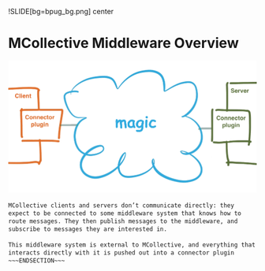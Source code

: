 !SLIDE[bg=bpug_bg.png] center

# MCollective Middleware Overview #

![MCollective Middleware Overview](../_images/middleware-magic.png "The Middleware Magic")

~~~SECTION:notes~~~
MCollective clients and servers don’t communicate directly: they expect to be connected to some middleware system that knows how to route messages. They then publish messages to the middleware, and subscribe to messages they are interested in.

This middleware system is external to MCollective, and everything that interacts directly with it is pushed out into a connector plugin
~~~ENDSECTION~~~
